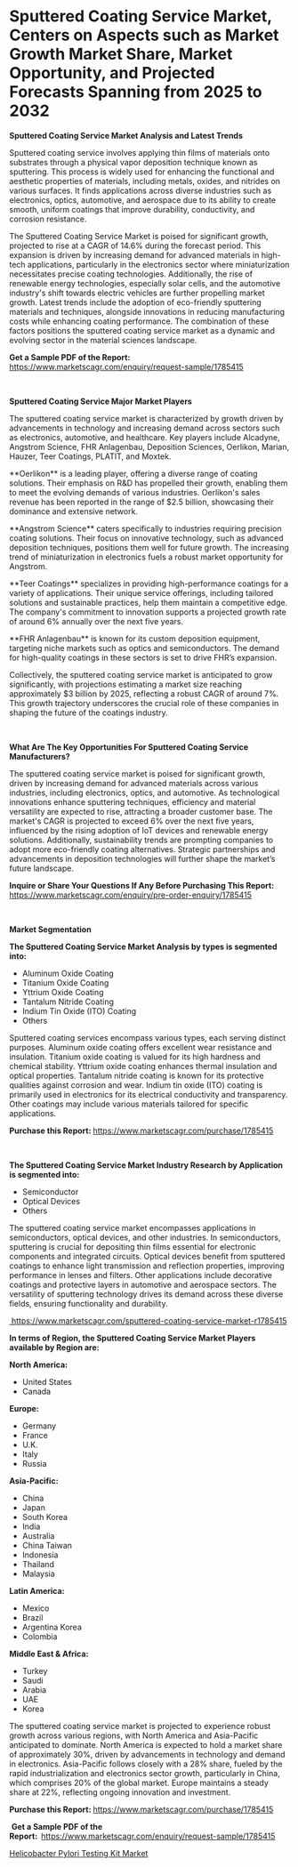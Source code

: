 <p><h1>Sputtered Coating Service Market, Centers on Aspects such as Market Growth Market Share, Market Opportunity, and Projected Forecasts Spanning from 2025 to 2032</h1></p><p><strong>Sputtered Coating Service Market Analysis and Latest Trends</strong></p>
<p><p>Sputtered coating service involves applying thin films of materials onto substrates through a physical vapor deposition technique known as sputtering. This process is widely used for enhancing the functional and aesthetic properties of materials, including metals, oxides, and nitrides on various surfaces. It finds applications across diverse industries such as electronics, optics, automotive, and aerospace due to its ability to create smooth, uniform coatings that improve durability, conductivity, and corrosion resistance.</p><p>The Sputtered Coating Service Market is poised for significant growth, projected to rise at a CAGR of 14.6% during the forecast period. This expansion is driven by increasing demand for advanced materials in high-tech applications, particularly in the electronics sector where miniaturization necessitates precise coating technologies. Additionally, the rise of renewable energy technologies, especially solar cells, and the automotive industry's shift towards electric vehicles are further propelling market growth. Latest trends include the adoption of eco-friendly sputtering materials and techniques, alongside innovations in reducing manufacturing costs while enhancing coating performance. The combination of these factors positions the sputtered coating service market as a dynamic and evolving sector in the material sciences landscape.</p></p>
<p><strong>Get a Sample PDF of the Report:&nbsp;</strong> <a href="https://www.marketscagr.com/enquiry/request-sample/1785415?utm_campaign=2882&utm_medium=2&utm_source=Github&utm_content=ia&utm_term=25032025&utm_id=sputtered-coating-service">https://www.marketscagr.com/enquiry/request-sample/1785415</a></p>
<p>&nbsp;</p>
<p><strong>Sputtered Coating Service Major Market Players</strong></p>
<p><p>The sputtered coating service market is characterized by growth driven by advancements in technology and increasing demand across sectors such as electronics, automotive, and healthcare. Key players include Alcadyne, Angstrom Science, FHR Anlagenbau, Deposition Sciences, Oerlikon, Marian, Hauzer, Teer Coatings, PLATIT, and Moxtek.</p><p>**Oerlikon** is a leading player, offering a diverse range of coating solutions. Their emphasis on R&D has propelled their growth, enabling them to meet the evolving demands of various industries. Oerlikon's sales revenue has been reported in the range of $2.5 billion, showcasing their dominance and extensive network.</p><p>**Angstrom Science** caters specifically to industries requiring precision coating solutions. Their focus on innovative technology, such as advanced deposition techniques, positions them well for future growth. The increasing trend of miniaturization in electronics fuels a robust market opportunity for Angstrom.</p><p>**Teer Coatings** specializes in providing high-performance coatings for a variety of applications. Their unique service offerings, including tailored solutions and sustainable practices, help them maintain a competitive edge. The company's commitment to innovation supports a projected growth rate of around 6% annually over the next five years.</p><p>**FHR Anlagenbau** is known for its custom deposition equipment, targeting niche markets such as optics and semiconductors. The demand for high-quality coatings in these sectors is set to drive FHR’s expansion.</p><p>Collectively, the sputtered coating service market is anticipated to grow significantly, with projections estimating a market size reaching approximately $3 billion by 2025, reflecting a robust CAGR of around 7%. This growth trajectory underscores the crucial role of these companies in shaping the future of the coatings industry.</p></p>
<p>&nbsp;</p>
<p><strong>What Are The Key Opportunities For Sputtered Coating Service Manufacturers?</strong></p>
<p><p>The sputtered coating service market is poised for significant growth, driven by increasing demand for advanced materials across various industries, including electronics, optics, and automotive. As technological innovations enhance sputtering techniques, efficiency and material versatility are expected to rise, attracting a broader customer base. The market's CAGR is projected to exceed 6% over the next five years, influenced by the rising adoption of IoT devices and renewable energy solutions. Additionally, sustainability trends are prompting companies to adopt more eco-friendly coating alternatives. Strategic partnerships and advancements in deposition technologies will further shape the market’s future landscape.</p></p>
<p><strong>Inquire or Share Your Questions If Any Before Purchasing This Report:</strong> <a href="https://www.marketscagr.com/enquiry/pre-order-enquiry/1785415?utm_campaign=2882&utm_medium=2&utm_source=Github&utm_content=ia&utm_term=25032025&utm_id=sputtered-coating-service">https://www.marketscagr.com/enquiry/pre-order-enquiry/1785415</a></p>
<p>&nbsp;</p>
<p><strong>Market Segmentation</strong></p>
<p><strong>The Sputtered Coating Service Market Analysis by types is segmented into:</strong></p>
<p><ul><li>Aluminum Oxide Coating</li><li>Titanium Oxide Coating</li><li>Yttrium Oxide Coating</li><li>Tantalum Nitride Coating</li><li>Indium Tin Oxide (ITO) Coating</li><li>Others</li></ul></p>
<p><p>Sputtered coating services encompass various types, each serving distinct purposes. Aluminum oxide coating offers excellent wear resistance and insulation. Titanium oxide coating is valued for its high hardness and chemical stability. Yttrium oxide coating enhances thermal insulation and optical properties. Tantalum nitride coating is known for its protective qualities against corrosion and wear. Indium tin oxide (ITO) coating is primarily used in electronics for its electrical conductivity and transparency. Other coatings may include various materials tailored for specific applications.</p></p>
<p><strong>Purchase this Report:&nbsp;</strong><a href="https://www.marketscagr.com/purchase/1785415?utm_campaign=2882&utm_medium=2&utm_source=Github&utm_content=ia&utm_term=25032025&utm_id=sputtered-coating-service">https://www.marketscagr.com/purchase/1785415</a></p>
<p>&nbsp;</p>
<p><strong>The Sputtered Coating Service Market Industry Research by Application is segmented into:</strong></p>
<p><ul><li>Semiconductor</li><li>Optical Devices</li><li>Others</li></ul></p>
<p><p>The sputtered coating service market encompasses applications in semiconductors, optical devices, and other industries. In semiconductors, sputtering is crucial for depositing thin films essential for electronic components and integrated circuits. Optical devices benefit from sputtered coatings to enhance light transmission and reflection properties, improving performance in lenses and filters. Other applications include decorative coatings and protective layers in automotive and aerospace sectors. The versatility of sputtering technology drives its demand across these diverse fields, ensuring functionality and durability.</p></p>
<p><a href="https://www.marketscagr.com/sputtered-coating-service-market-r1785415?utm_campaign=2882&utm_medium=2&utm_source=Github&utm_content=ia&utm_term=25032025&utm_id=sputtered-coating-service">&nbsp;https://www.marketscagr.com/sputtered-coating-service-market-r1785415</a></p>
<p><strong>In terms of Region, the Sputtered Coating Service Market Players available by Region are:</strong></p>
<p>
    <p> <strong> North America: </strong>
        <ul>
            <li>United States</li>
            <li>Canada</li>
        </ul>
        </p> 
    <p> <strong> Europe: </strong>
        <ul>
            <li>Germany</li>
            <li>France</li>
            <li>U.K.</li>
            <li>Italy</li>
            <li>Russia</li>
        </ul>
        </p> 
    <p> <strong> Asia-Pacific: </strong>
        <ul>
            <li>China</li>
            <li>Japan</li>
            <li>South Korea</li>
            <li>India</li>
            <li>Australia</li>
            <li>China Taiwan</li>
            <li>Indonesia</li>
            <li>Thailand</li>
            <li>Malaysia</li>
        </ul>
        </p> 
    <p> <strong> Latin America: </strong>
        <ul>
            <li>Mexico</li>
            <li>Brazil</li>
            <li>Argentina Korea</li>
            <li>Colombia</li>
        </ul>
        </p> 
    <p> <strong> Middle East & Africa: </strong>
        <ul>
            <li>Turkey</li>
            <li>Saudi</li>
            <li>Arabia</li>
            <li>UAE</li>
            <li>Korea</li>
        </ul>
    </p>
    </p>
<p><p>The sputtered coating service market is projected to experience robust growth across various regions, with North America and Asia-Pacific anticipated to dominate. North America is expected to hold a market share of approximately 30%, driven by advancements in technology and demand in electronics. Asia-Pacific follows closely with a 28% share, fueled by the rapid industrialization and electronics sector growth, particularly in China, which comprises 20% of the global market. Europe maintains a steady share at 22%, reflecting ongoing innovation and investment.</p></p>
<p><strong>Purchase this Report: </strong><a href="https://www.marketscagr.com/purchase/1785415?utm_campaign=2882&utm_medium=2&utm_source=Github&utm_content=ia&utm_term=25032025&utm_id=sputtered-coating-service">https://www.marketscagr.com/purchase/1785415</a></p>
<p>&nbsp;<strong>Get a Sample PDF of the Report:&nbsp;&nbsp;</strong><a href="https://www.marketscagr.com/enquiry/request-sample/1785415?utm_campaign=2882&utm_medium=2&utm_source=Github&utm_content=ia&utm_term=25032025&utm_id=sputtered-coating-service">https://www.marketscagr.com/enquiry/request-sample/1785415</a></p>
<p><strong></strong></p>
<p><p><a href="https://github.com/chaturberville8181/Market-Research-Report-List-1/blob/main/helicobacter-pylori-testing-kit-market.md?utm_campaign=2882&utm_medium=2&utm_source=Github&utm_content=ia&utm_term=25032025&utm_id=sputtered-coating-service">Helicobacter Pylori Testing Kit Market</a></p></p>